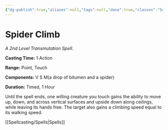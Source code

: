 ```yaml
---
{"dg-publish":true,"aliases":null,"tags":null,"done":true,"classes":"Sorcerer, Warlock, Wizard, Artificer, Artificer (Revisited), Artificer,","spellLevel":2,"school":"Transmutation","source":"PHB","permalink":"/spells/spider-climb/","dgHomeLink":false,"dgPassFrontmatter":true}
---
```


# Spider Climb
*A 2nd Level Transmutation Spell.*

**Casting Time:** 1 Action

**Range:** Point, Touch

**Components:** V S M(a drop of bitumen and a spider)

**Duration:** Timed, 1 Hour

Until the spell ends, one willing creature you touch gains the ability to move up, down, and across vertical surfaces and upside down along ceilings, while leaving its hands free. The target also gains a climbing speed equal to its walking speed.

[[Spellcasting/Spells|Spells]]